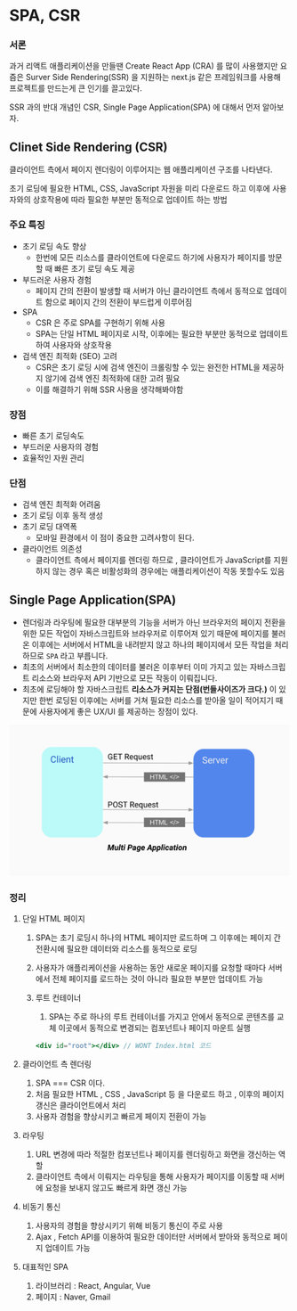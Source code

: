 # SPA, CSR

### 서론

과거 리액트 애플리케이션을 만들땐 Create React App (CRA) 를 많이 사용했지만 요즘은 Surver Side Rendering(SSR) 을 지원하는 next.js 같은 프레임워크를 사용해 프로젝트를 만드는게 큰 인기를 끌고있다.

SSR 과의 반대 개념인 CSR, Single Page Application(SPA) 에 대해서 먼저 알아보자.

## Clinet Side Rendering (CSR)

클라이언트 측에서 페이지 렌더링이 이루어지는 웹 애플리케이션 구조를 나타낸다.

초기 로딩에 필요한 HTML, CSS, JavaScript 자원을 미리 다운로드 하고 이후에 사용자와의 상호작용에 따라 필요한 부분만 동적으로 업데이트 하는 방법

### 주요 특징

- 초기 로딩 속도 향상
  - 한번에 모든 리소스를 클라이언트에 다운로드 하기에 사용자가 페이지를 방문할 때 빠른 초기 로딩 속도 제공
- 부드러운 사용자 경험
  - 페이지 간의 전환이 발생할 때 서버가 아닌 클라이언트 측에서 동적으로 업데이트 함으로 페이지 간의 전환이 부드럽게 이루어짐
- SPA
  - CSR 은 주로 SPA를 구현하기 위해 사용
  - SPA는 단일 HTML 페이지로 시작, 이후에는 필요한 부분만 동적으로 업데이트하여 사용자와 상호작용
- 검색 엔진 최적화 (SEO) 고려
  - CSR은 초기 로딩 시에 검색 엔진이 크롤링할 수 있는 완전한 HTML을 제공하지 않기에 검색 엔진 최적화에 대한 고려 필요
  - 이를 해결하기 위해 SSR 사용을 생각해봐야함

### 장점

- 빠른 초기 로딩속도
- 부드러운 사용자의 경험
- 효율적인 자원 관리

### 단점

- 검색 엔진 최적화 어려움
- 초기 로딩 이후 동적 생성
- 초기 로딩 대역폭
  - 모바일 환경에서 이 점이 중요한 고려사항이 된다.
- 클라이언트 의존성
  - 클라이언트 측에서 페이지를 렌더링 하므로 , 클라이언트가 JavaScript를 지원하지 않는 경우 혹은 비활성화의 경우에는 애플리케이션이 작동 못할수도 있음

## Single Page Application(SPA)

- 렌더링과 라우팅에 필요한 대부분의 기능을 서버가 아닌 브라우저의 페이지 전환을 위한 모든 작업이 자바스크립트와 브라우저로 이루어져 있기 때문에 페이지를 불러온 이후에는 서버에서 HTML을 내려받지 않고 하나의 페이지에서 모든 작업을 처리하므로 `SPA` 라고 부릅니다.
- 최초의 서버에서 최소한의 데이터를 불러온 이후부터 이미 가지고 있는 자바스크립트 리소스와 브라우저 API 기반으로 모든 작동이 이뤄집니다.
- 최초에 로딩해야 할 자바스크립트 **리소스가 커지는 단점(번들사이즈가 크다.)** 이 있지만 한번 로딩된 이후에는 서버를 거쳐 필요한 리소스를 받아올 일이 적어지기 때문에 사용자에게 좋은 UX/UI 를 제공하는 장점이 있다.

![CSR/SPA](CSR/SPA.png)

### 정리

1. 단일 HTML 페이지

   1. SPA는 초기 로딩시 하나의 HTML 페이지만 로드하며 그 이후에는 페이지 간 전환시에 필요한 데이터와 리소스를 동적으로 로딩
   2. 사용자가 애플리케이션을 사용하는 동안 새로운 페이지를 요청할 때마다 서버에서 전체 페이지를 로드하는 것이 아니라 필요한 부분만 업데이트 가능
   3. 루트 컨테이너

      1. SPA는 주로 하나의 루트 컨테이너를 가지고 안에서 동적으로 콘텐츠를 교체
         이곳에서 동적으로 변경되는 컴포넌트나 페이지 마운트 실행

      ```jsx
      <div id="root"></div> // WONT Index.html 코드
      ```

2. 클라이언트 측 렌더링

   1. SPA === CSR 이다.
   2. 처음 필요한 HTML , CSS , JavaScript 등 을 다운로드 하고 , 이후의 페이지 갱신은 클라이언트에서 처리
   3. 사용자 경험을 향상시키고 빠르게 페이지 전환이 가능

3. 라우팅
   1. URL 변경에 따라 적절한 컴포넌트나 페이지를 렌더링하고 화면을 갱신하는 역할
   2. 클라이언트 측에서 이뤄지는 라우팅을 통해 사용자가 페이지를 이동할 때 서버에 요청을 보내지 않고도 빠르게 화면 갱신 가능
4. 비동기 통신

   1. 사용자의 경험을 향상시키기 위해 비동기 통신이 주로 사용
   2. Ajax , Fetch API를 이용하여 필요한 데이터만 서버에서 받아와 동적으로 페이지 업데이트 가능

5. 대표적인 SPA
   1. 라이브러리 : React, Angular, Vue
   2. 페이지 : Naver, Gmail
